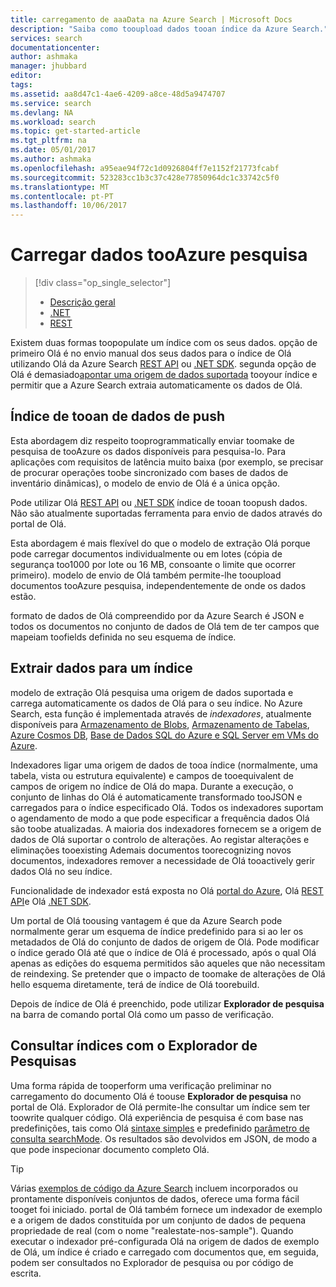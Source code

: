 ```yaml
---
title: carregamento de aaaData na Azure Search | Microsoft Docs
description: "Saiba como tooupload dados tooan índice da Azure Search."
services: search
documentationcenter: 
author: ashmaka
manager: jhubbard
editor: 
tags: 
ms.assetid: aa8d47c1-4ae6-4209-a8ce-48d5a9474707
ms.service: search
ms.devlang: NA
ms.workload: search
ms.topic: get-started-article
ms.tgt_pltfrm: na
ms.date: 05/01/2017
ms.author: ashmaka
ms.openlocfilehash: a95eae94f72c1d0926804ff7e1152f21773fcabf
ms.sourcegitcommit: 523283cc1b3c37c428e77850964dc1c33742c5f0
ms.translationtype: MT
ms.contentlocale: pt-PT
ms.lasthandoff: 10/06/2017
---
```

# <a name="upload-data-tooazure-search"></a>Carregar dados tooAzure pesquisa
> [!div class="op_single_selector"]
> * [Descrição geral](search-what-is-data-import.md)
> * [.NET](search-import-data-dotnet.md)
> * [REST](search-import-data-rest-api.md)
> 
> 

Existem duas formas toopopulate um índice com os seus dados. opção de primeiro Olá é no envio manual dos seus dados para o índice de Olá utilizando Olá da Azure Search [REST API](search-import-data-rest-api.md) ou [.NET SDK](search-import-data-dotnet.md). segunda opção de Olá é demasiado[apontar uma origem de dados suportada](search-indexer-overview.md) tooyour índice e permitir que a Azure Search extraia automaticamente os dados de Olá.

## <a name="push-data-tooan-index"></a>Índice de tooan de dados de push
Esta abordagem diz respeito tooprogrammatically enviar toomake de pesquisa de tooAzure os dados disponíveis para pesquisa-lo. Para aplicações com requisitos de latência muito baixa (por exemplo, se precisar de procurar operações toobe sincronizado com bases de dados de inventário dinâmicas), o modelo de envio de Olá é a única opção.

Pode utilizar Olá [REST API](https://docs.microsoft.com/rest/api/searchservice/AddUpdate-or-Delete-Documents) ou [.NET SDK](search-import-data-dotnet.md) índice de tooan toopush dados. Não são atualmente suportadas ferramenta para envio de dados através do portal de Olá.

Esta abordagem é mais flexível do que o modelo de extração Olá porque pode carregar documentos individualmente ou em lotes (cópia de segurança too1000 por lote ou 16 MB, consoante o limite que ocorrer primeiro). modelo de envio de Olá também permite-lhe tooupload documentos tooAzure pesquisa, independentemente de onde os dados estão.

formato de dados de Olá compreendido por da Azure Search é JSON e todos os documentos no conjunto de dados de Olá tem de ter campos que mapeiam toofields definida no seu esquema de índice. 

## <a name="pull-data-into-an-index"></a>Extrair dados para um índice
modelo de extração Olá pesquisa uma origem de dados suportada e carrega automaticamente os dados de Olá para o seu índice. No Azure Search, esta função é implementada através de *indexadores*, atualmente disponíveis para [Armazenamento de Blobs](search-howto-indexing-azure-blob-storage.md), [Armazenamento de Tabelas](search-howto-indexing-azure-tables.md), [Azure Cosmos DB](http://aka.ms/documentdb-search-indexer), [Base de Dados SQL do Azure e SQL Server em VMs do Azure](search-howto-connecting-azure-sql-database-to-azure-search-using-indexers.md). 

Indexadores ligar uma origem de dados de tooa índice (normalmente, uma tabela, vista ou estrutura equivalente) e campos de tooequivalent de campos de origem no índice de Olá do mapa. Durante a execução, o conjunto de linhas do Olá é automaticamente transformado tooJSON e carregados para o índice especificado Olá. Todos os indexadores suportam o agendamento de modo a que pode especificar a frequência dados Olá são toobe atualizadas. A maioria dos indexadores fornecem se a origem de dados de Olá suportar o controlo de alterações. Ao registar alterações e eliminações tooexisting Ademais documentos toorecognizing novos documentos, indexadores remover a necessidade de Olá tooactively gerir dados Olá no seu índice. 

Funcionalidade de indexador está exposta no Olá [portal do Azure](search-import-data-portal.md), Olá [REST API](/rest/api/searchservice/Indexer-operations)e Olá [.NET SDK](/dotnet/api/microsoft.azure.search.indexersoperations). 

Um portal de Olá toousing vantagem é que da Azure Search pode normalmente gerar um esquema de índice predefinido para si ao ler os metadados de Olá do conjunto de dados de origem de Olá. Pode modificar o índice gerado Olá até que o índice de Olá é processado, após o qual Olá apenas as edições do esquema permitidos são aqueles que não necessitam de reindexing. Se pretender que o impacto de toomake de alterações de Olá hello esquema diretamente, terá de índice de Olá toorebuild. 

Depois de índice de Olá é preenchido, pode utilizar **Explorador de pesquisa** na barra de comando portal Olá como um passo de verificação.

## <a name="query-an-index-using-search-explorer"></a>Consultar índices com o Explorador de Pesquisas

Uma forma rápida de tooperform uma verificação preliminar no carregamento do documento Olá é toouse **Explorador de pesquisa** no portal de Olá. Explorador de Olá permite-lhe consultar um índice sem ter toowrite qualquer código. Olá experiência de pesquisa é com base nas predefinições, tais como Olá [sintaxe simples](/rest/api/searchservice/simple-query-syntax-in-azure-search) e predefinido [parâmetro de consulta searchMode](/rest/api/searchservice/search-documents). Os resultados são devolvidos em JSON, de modo a que pode inspecionar documento completo Olá.

> [!TIP]
> Várias [exemplos de código da Azure Search](https://github.com/Azure-Samples/?utf8=%E2%9C%93&query=search) incluem incorporados ou prontamente disponíveis conjuntos de dados, oferece uma forma fácil tooget foi iniciado. portal de Olá também fornece um indexador de exemplo e a origem de dados constituída por um conjunto de dados de pequena propriedade de real (com o nome "realestate-nos-sample"). Quando executar o indexador pré-configurada Olá na origem de dados de exemplo de Olá, um índice é criado e carregado com documentos que, em seguida, podem ser consultados no Explorador de pesquisa ou por código de escrita.
